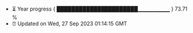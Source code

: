 - ⏳ Year progress { ██████████████████████▁▁▁▁▁▁▁▁ } 73.71 %
- ⏰ Updated on Wed, 27 Sep 2023 01:14:15 GMT

